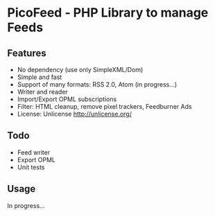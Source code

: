 PicoFeed - PHP Library to manage Feeds
======================================

Features
--------

- No dependency (use only SimpleXML/Dom)
- Simple and fast
- Support of many formats: RSS 2.0, Atom (in progress...)
- Writer and reader
- Import/Export OPML subscriptions
- Filter: HTML cleanup, remove pixel trackers, Feedburner Ads
- License: Unlicense <http://unlicense.org/>

Todo
----

- Feed writer
- Export OPML
- Unit tests

Usage
-----

In progress...